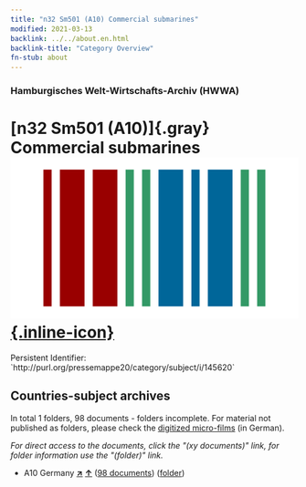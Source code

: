 ```yaml
---
title: "n32 Sm501 (A10) Commercial submarines"
modified: 2021-03-13
backlink: ../../about.en.html
backlink-title: "Category Overview"
fn-stub: about
---
```


### Hamburgisches Welt-Wirtschafts-Archiv (HWWA)

# [n32 Sm501 (A10)]{.gray}&#8201; Commercial submarines &#160; [![Wikidata](/images/Wikidata-logo.svg "Wikidata"){.inline-icon}](http://www.wikidata.org/entity/Q104711207)

<div class="hint">Persistent Identifier: `http://purl.org/pressemappe20/category/subject/i/145620`</div>







## Countries-subject archives





In total 1 folders, 98 documents - folders incomplete.
For material not published as folders, please check the [digitized micro-films](/film/h1_sh.de.html) (in German).

_For direct access to the documents, click the "(xy documents)" link, for folder information use the "(folder)" link._


- A10 Germany [**&nearr;**](../../../geo/i/126128/about.en.html "Germany (all folders)") [**&uarr;**](../../../geo/about.en.html#A10 "Country category system") (<a href="https://pm20.zbw.eu/iiifview/folder/sh/126128,145620" title="about: Germany : Commercial submarines" target="_blank">98 documents</a>) ([folder](../../../../folder/sh/1261xx/126128/1456xx/145620/about.en.html))








